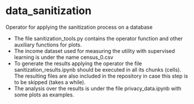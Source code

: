 # data_sanitization
Operator for applying the sanitization process on a database
+ The file sanitization_tools.py contains the operator function and other auxiliary functions for plots.
+ The income dataset used for measuring the utility with supervised learning is under the name census_0.csv
+ To generate the results applying the operator the file sanitization_results.ipynb should be executed in all its chunks 
(cells). The resulting files are also included in the repository in case this step is to be skipped (takes a while).
+ The analysis over the results is under the file privacy_data.ipynb with some plots as examples.
